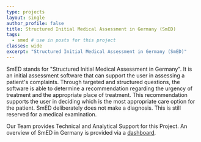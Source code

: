 ```yaml
---
type: projects
layout: single
author_profile: false
title: Structured Initial Medical Assessment in Germany (SmED)
tags: 
  - smed # use in posts for this project
classes: wide
excerpt: "Structured Initial Medical Assessment in Germany (SmED)"
---
```


SmED stands for "Structured Initial Medical Assessment in Germany". It is an initial assessment software that can support the user in assessing a patient's complaints. Through targeted and structured questions, the software is able to determine a recommendation regarding the urgency of treatment and the appropriate place of treatment. This recommendation supports the user in deciding which is the most appropriate care option for the patient.
SmED deliberately does not make a diagnosis. This is still reserved for a medical examination.

Our Team provides Technical and Analytical Support for this Project. An overview of SmED in Germany is provided via a [dashboard](https://smed.ziapp.de).
